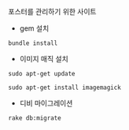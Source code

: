 포스터를 관리하기 위한 사이트

 - gem 설치

`bundle install`

 - 이미지 매직 설치

`sudo apt-get update`

`sudo apt-get install imagemagick`

 - 디비 마이그레이션

`rake db:migrate`